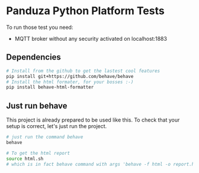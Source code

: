 # Panduza Python Platform Tests

To run those test you need:

- MQTT broker without any security activated on localhost:1883


## Dependencies

```bash
# Install from the github to get the lastest cool features
pip install git+https://github.com/behave/behave
# Install the html formater, for your bosses :-)
pip install behave-html-formatter
```

## Just run behave

This project is already prepared to be used like this. To check that your setup is correct, let's just run the project.

```bash
# just run the command behave
behave

# To get the html report
source html.sh
# which is in fact behave command with args 'behave -f html -o report.html'
```

